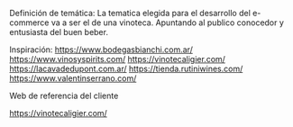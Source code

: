 Definición de temática:
La tematica elegida para el desarrollo del e-commerce va a ser el de una vinoteca.
Apuntando al publico conocedor y entusiasta del buen beber.

Inspiración:
https://www.bodegasbianchi.com.ar/
https://www.vinosyspirits.com/
https://vinotecaligier.com/
https://lacavadedupont.com.ar/
https://tienda.rutiniwines.com/
https://www.valentinserrano.com/

Web de referencia del cliente

https://vinotecaligier.com/